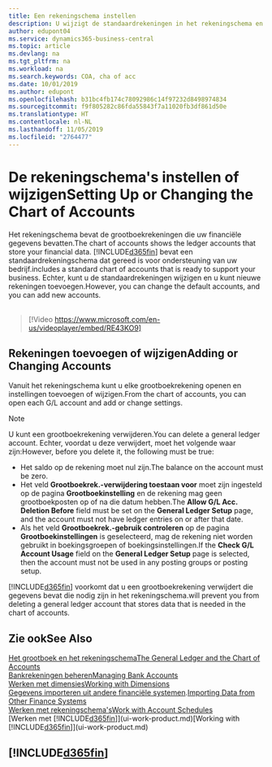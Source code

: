 ```yaml
---
title: Een rekeningschema instellen
description: U wijzigt de standaardrekeningen in het rekeningschema en u kunt nieuwe rekeningen toevoegen.
author: edupont04
ms.service: dynamics365-business-central
ms.topic: article
ms.devlang: na
ms.tgt_pltfrm: na
ms.workload: na
ms.search.keywords: COA, cha of acc
ms.date: 10/01/2019
ms.author: edupont
ms.openlocfilehash: b31bc4fb174c78092986c14f97232d8498974834
ms.sourcegitcommit: f9f805282c86fda55843f7a11020fb3df861d50e
ms.translationtype: HT
ms.contentlocale: nl-NL
ms.lasthandoff: 11/05/2019
ms.locfileid: "2764477"
---
```

# <a name="setting-up-or-changing-the-chart-of-accounts"></a><span data-ttu-id="781c4-103">De rekeningschema's instellen of wijzigen</span><span class="sxs-lookup"><span data-stu-id="781c4-103">Setting Up or Changing the Chart of Accounts</span></span>
<span data-ttu-id="781c4-104">Het rekeningschema bevat de grootboekrekeningen die uw financiële gegevens bevatten.</span><span class="sxs-lookup"><span data-stu-id="781c4-104">The chart of accounts shows the ledger accounts that store your financial data.</span></span> [!INCLUDE[d365fin](includes/d365fin_md.md)] <span data-ttu-id="781c4-105">bevat een standaardrekeningschema dat gereed is voor ondersteuning van uw bedrijf.</span><span class="sxs-lookup"><span data-stu-id="781c4-105">includes a standard chart of accounts that is ready to support your business.</span></span>
<span data-ttu-id="781c4-106">Echter, kunt u de standaardrekeningen wijzigen en u kunt nieuwe rekeningen toevoegen.</span><span class="sxs-lookup"><span data-stu-id="781c4-106">However, you can change the default accounts, and you can add new accounts.</span></span> 
<br><br>  
> [!Video https://www.microsoft.com/en-us/videoplayer/embed/RE43KO9]


## <a name="adding-or-changing-accounts"></a><span data-ttu-id="781c4-107">Rekeningen toevoegen of wijzigen</span><span class="sxs-lookup"><span data-stu-id="781c4-107">Adding or Changing Accounts</span></span>
<span data-ttu-id="781c4-108">Vanuit het rekeningschema kunt u elke grootboekrekening openen en instellingen toevoegen of wijzigen.</span><span class="sxs-lookup"><span data-stu-id="781c4-108">From the chart of accounts, you can open each G/L account and add or change settings.</span></span>

> [!NOTE]  
>   <span data-ttu-id="781c4-109">U kunt een grootboekrekening verwijderen.</span><span class="sxs-lookup"><span data-stu-id="781c4-109">You can delete a general ledger account.</span></span> <span data-ttu-id="781c4-110">Echter, voordat u deze verwijdert, moet het volgende waar zijn:</span><span class="sxs-lookup"><span data-stu-id="781c4-110">However, before you delete it, the following must be true:</span></span>  
>  
>   * <span data-ttu-id="781c4-111">Het saldo op de rekening moet nul zijn.</span><span class="sxs-lookup"><span data-stu-id="781c4-111">The balance on the account must be zero.</span></span>  
>   * <span data-ttu-id="781c4-112">Het veld **Grootboekrek.-verwijdering toestaan voor** moet zijn ingesteld op de pagina **Grootboekinstelling** en de rekening mag geen grootboekposten op of na die datum hebben.</span><span class="sxs-lookup"><span data-stu-id="781c4-112">The **Allow G/L Acc. Deletion Before** field must be set on the **General Ledger Setup** page, and the account must not have ledger entries on or after that date.</span></span>  
>   * <span data-ttu-id="781c4-113">Als het veld **Grootboekrek.-gebruik controleren** op de pagina **Grootboekinstellingen** is geselecteerd, mag de rekening niet worden gebruikt in boekingsgroepen of boekingsinstellingen.</span><span class="sxs-lookup"><span data-stu-id="781c4-113">If the **Check G/L Account Usage** field on the **General Ledger Setup** page is selected, then the account must not be used in any posting groups or posting setup.</span></span>  

[!INCLUDE[d365fin](includes/d365fin_md.md)] <span data-ttu-id="781c4-114">voorkomt dat u een grootboekrekening verwijdert die gegevens bevat die nodig zijn in het rekeningschema.</span><span class="sxs-lookup"><span data-stu-id="781c4-114">will prevent you from deleting a general ledger account that stores data that is needed in the chart of accounts.</span></span>  

## <a name="see-also"></a><span data-ttu-id="781c4-115">Zie ook</span><span class="sxs-lookup"><span data-stu-id="781c4-115">See Also</span></span>
[<span data-ttu-id="781c4-116">Het grootboek en het rekeningschema</span><span class="sxs-lookup"><span data-stu-id="781c4-116">The General Ledger and the Chart of Accounts</span></span>](finance-general-ledger.md)  
[<span data-ttu-id="781c4-117">Bankrekeningen beheren</span><span class="sxs-lookup"><span data-stu-id="781c4-117">Managing Bank Accounts</span></span>](bank-manage-bank-accounts.md)  
[<span data-ttu-id="781c4-118">Werken met dimensies</span><span class="sxs-lookup"><span data-stu-id="781c4-118">Working with Dimensions</span></span>](finance-dimensions.md)  
<span data-ttu-id="781c4-119">[Gegevens importeren uit andere financiële systemen](across-import-data-configuration-packages.md).</span><span class="sxs-lookup"><span data-stu-id="781c4-119">[Importing Data from Other Finance Systems](across-import-data-configuration-packages.md)</span></span>  
[<span data-ttu-id="781c4-120">Werken met rekeningschema's</span><span class="sxs-lookup"><span data-stu-id="781c4-120">Work with Account Schedules</span></span>](bi-how-work-account-schedule.md)  
<span data-ttu-id="781c4-121">[Werken met [!INCLUDE[d365fin](includes/d365fin_md.md)]](ui-work-product.md)</span><span class="sxs-lookup"><span data-stu-id="781c4-121">[Working with [!INCLUDE[d365fin](includes/d365fin_md.md)]](ui-work-product.md)</span></span>  

## [!INCLUDE[d365fin](includes/free_trial_md.md)]
